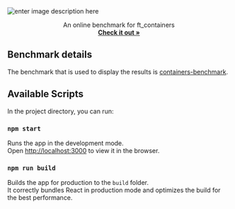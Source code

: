 

<p><br></p>

![enter image description here](https://imgur.com/GmIcmoN.png)

  <p align="center">
An online benchmark for ft_containers
    <br />
    <a href="https://containers-battleground.netlify.app"><strong>Check it out »</strong></a>
    <br />  </p>

## Benchmark details

The benchmark that is used to display the results is [containers-benchmark](https://github.com/nesvoboda/containers-benchmark).

## Available Scripts

In the project directory, you can run:

### `npm start`

Runs the app in the development mode.\
Open [http://localhost:3000](http://localhost:3000) to view it in the browser.


### `npm run build`

Builds the app for production to the `build` folder.\
It correctly bundles React in production mode and optimizes the build for the best performance.





